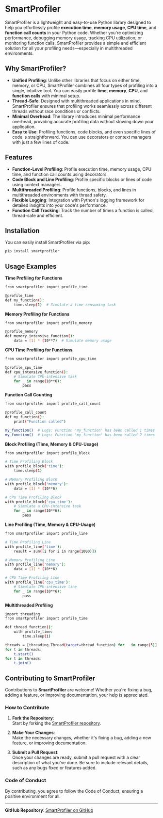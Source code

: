 # SmartProfiler

SmartProfiler is a lightweight and easy-to-use Python library designed to help you effortlessly profile **execution time**, **memory usage**, **CPU time**, and **function call counts** in your Python code. Whether you're optimizing performance, debugging memory usage, tracking CPU utilization, or monitoring function calls, SmartProfiler provides a simple and efficient solution for all your profiling needs—especially in multithreaded environments.
## Why SmartProfiler?

- **Unified Profiling**: Unlike other libraries that focus on either time, memory, or CPU, SmartProfiler combines all four types of profiling into a single, intuitive tool. You can easily profile **time**, **memory**, **CPU**, and **function calls** with minimal setup.
- **Thread-Safe**: Designed with multithreaded applications in mind, SmartProfiler ensures that profiling works seamlessly across different threads without race conditions or conflicts.
- **Minimal Overhead**: The library introduces minimal performance overhead, providing accurate profiling data without slowing down your application.
- **Easy to Use**: Profiling functions, code blocks, and even specific lines of code is straightforward. You can use decorators or context managers with just a few lines of code.

## Features

- **Function-Level Profiling**: Profile execution time, memory usage, CPU time, and function call counts using decorators.
- **Code Block and Line Profiling**: Profile specific blocks or lines of code using context managers.
- **Multithreaded Profiling**: Profile functions, blocks, and lines in multithreaded environments with thread safety.
- **Flexible Logging**: Integration with Python's logging framework for detailed insights into your code's performance.
- **Function Call Tracking**: Track the number of times a function is called, thread-safe and efficient.

## Installation

You can easily install SmartProfiler via pip:

```bash
pip install smartprofiler

```

## Usage Examples
**Time Profiling for Functions**

```bash
from smartprofiler import profile_time

@profile_time
def my_function():
    time.sleep(1)  # Simulate a time-consuming task

```
**Memory Profiling for Functions**

```bash
from smartprofiler import profile_memory

@profile_memory
def memory_intensive_function():
    data = [1] * (10**7)  # Simulate memory usage

```

**CPU Time Profiling for Functions**

```bash
from smartprofiler import profile_cpu_time

@profile_cpu_time
def cpu_intensive_function():
    # Simulate CPU-intensive task
    for _ in range(10**6):
        pass

```
**Function Call Counting**

```bash
from smartprofiler import profile_call_count

@profile_call_count
def my_function():
    print("Function called")

my_function()  # Logs: Function 'my_function' has been called 1 times
my_function()  # Logs: Function 'my_function' has been called 2 times

```

**Block Profiling (Time, Memory & CPU-Usage)**

```bash
from smartprofiler import profile_block

# Time Profiling Block
with profile_block('time'):
    time.sleep(1)

# Memory Profiling Block
with profile_block('memory'):
    data = [1] * (10**6)

# CPU Time Profiling Block
with profile_block('cpu_time'):
    # Simulate a CPU-intensive task
    for _ in range(10**6):
        pass

```

**Line Profiling (Time, Memory & CPU-Usage)**

```bash
from smartprofiler import profile_line

# Time Profiling Line
with profile_line('time'):
    result = sum([i for i in range(1000)])

# Memory Profiling Line
with profile_line('memory'):
    data = [1] * (10**6)

# CPU Time Profiling Line
with profile_line('cpu_time'):
    # Simulate CPU-intensive line
    for _ in range(10**6):
        pass

```

**Multithreaded Profiling**

```bash
import threading
from smartprofiler import profile_time

def thread_function():
    with profile_time:
        time.sleep(1)

threads = [threading.Thread(target=thread_function) for _ in range(5)]
for t in threads:
    t.start()
for t in threads:
    t.join()

```
## Contributing to SmartProfiler
Contributions to **SmartProfiler** are welcome! Whether you're fixing a bug, adding a feature, or improving documentation, your help is appreciated.


### How to Contribute

1. **Fork the Repository**:  
   Start by forking the [SmartProfiler repository](https://github.com/vigsun19/quick_profile).

2. **Make Your Changes**:  
   Make the necessary changes, whether it's fixing a bug, adding a new feature, or improving documentation.

3. **Submit a Pull Request**:  
   Once your changes are ready, submit a pull request with a clear description of what you've done. Be sure to include relevant details, such as any bugs fixed or features added.

### Code of Conduct

By contributing, you agree to follow the Code of Conduct, ensuring a positive environment for all.

---

**GitHub Repository**: [SmartProfiler on GitHub](https://github.com/vigsun19/quick_profile)
